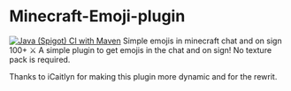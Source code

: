 # Minecraft-Emoji-plugin
[![Java (Spigot) CI with Maven](https://github.com/Pomdre/Minecraft-Emoji-plugin/actions/workflows/main.yml/badge.svg)](https://github.com/Pomdre/Minecraft-Emoji-plugin/actions/workflows/main.yml)
Simple emojis in minecraft chat and on sign 100+ ⚔️
A simple plugin to get emojis in the chat and on sign!
No texture pack is required.

Thanks to iCaitlyn for making this plugin more dynamic and for the rewrit.
